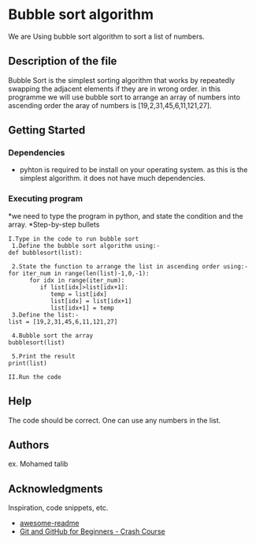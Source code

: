 # Bubble sort algorithm 

We are Using bubble sort algorithm to sort a list of numbers.

## Description of the file 

Bubble Sort is the simplest sorting algorithm that works by repeatedly swapping the adjacent elements if they are in wrong order. in this programme we will use bubble sort to arrange an array of numbers into ascending order 
the aray of numbers is [19,2,31,45,6,11,121,27].

## Getting Started

### Dependencies

* pyhton is required to be install on your operating system. as this is the simplest algorithm. it does not have much dependencies.

### Executing program

*we need to type the program in python, and state the condition and the array.
*Step-by-step bullets
```
I.Type in the code to run bubble sort
 1.Define the bubble sort algorithm using:- 
def bubblesort(list):

 2.State the function to arrange the list in ascending order using:-
for iter_num in range(len(list)-1,0,-1):
      for idx in range(iter_num):
         if list[idx]>list[idx+1]:
            temp = list[idx]
            list[idx] = list[idx+1]
            list[idx+1] = temp
 3.Define the list:-
list = [19,2,31,45,6,11,121,27]

 4.Bubble sort the array
bubblesort(list)

 5.Print the result
print(list) 

II.Run the code 
```

## Help

The code should be correct. One can use any numbers in the list.

## Authors

ex. Mohamed talib

## Acknowledgments

Inspiration, code snippets, etc.
* [awesome-readme](https://github.com/matiassingers/awesome-readme)
* [Git and GitHub for Beginners - Crash Course](https://www.youtube.com/watch?v=RGOj5yH7evk)

